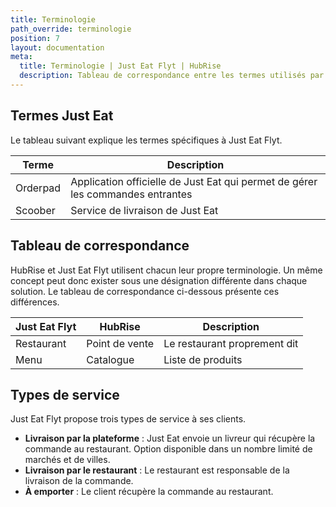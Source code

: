 ```yaml
---
title: Terminologie
path_override: terminologie
position: 7
layout: documentation
meta:
  title: Terminologie | Just Eat Flyt | HubRise
  description: Tableau de correspondance entre les termes utilisés par Just Eat Flyt et ceux utilisés dans HubRise pour le même concept. Connectez les apps et synchronisez vos données.
---
```


## Termes Just Eat

Le tableau suivant explique les termes spécifiques à Just Eat Flyt.

| Terme    | Description                                                                    |
| -------- | ------------------------------------------------------------------------------ |
| Orderpad | Application officielle de Just Eat qui permet de gérer les commandes entrantes |
| Scoober  | Service de livraison de Just Eat                                               |

## Tableau de correspondance

HubRise et Just Eat Flyt utilisent chacun leur propre terminologie. Un même concept peut donc exister sous une désignation différente dans chaque solution. Le tableau de correspondance ci-dessous présente ces différences.

| Just Eat Flyt | HubRise        | Description                  |
| ------------- | -------------- | ---------------------------- |
| Restaurant    | Point de vente | Le restaurant proprement dit |
| Menu          | Catalogue      | Liste de produits            |

## Types de service

Just Eat Flyt propose trois types de service à ses clients.

- **Livraison par la plateforme** : Just Eat envoie un livreur qui récupère la commande au restaurant. Option disponible dans un nombre limité de marchés et de villes.
- **Livraison par le restaurant** : Le restaurant est responsable de la livraison de la commande.
- **À emporter** : Le client récupère la commande au restaurant.
